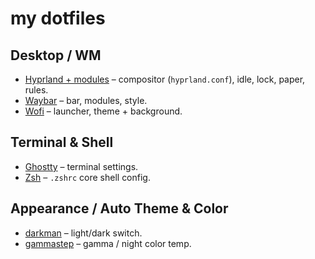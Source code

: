 # my dotfiles

## Desktop / WM

* [Hyprland + modules](hypr) – compositor (`hyprland.conf`), idle, lock, paper, rules.
* [Waybar](waybar) – bar, modules, style.
* [Wofi](wofi) – launcher, theme + background.

## Terminal & Shell

* [Ghostty](ghostty) – terminal settings.
* [Zsh](zsh) – `.zshrc` core shell config.

## Appearance / Auto Theme & Color

* [darkman](darkman) – light/dark switch.
* [gammastep](gammastep) – gamma / night color temp.
